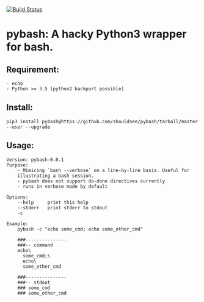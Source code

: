 [![Build Status](https://travis-ci.com/shouldsee/pybash.svg?branch=master)](https://travis-ci.com/shouldsee/pybash)

# pybash: A hacky Python3 wrapper for bash.

## Requirement: 
	- echo  
	- Python >= 3.5 (python2 backport possible)

## Install:

`pip3 install pybash@https://github.com/shouldsee/pybash/tarball/master --user --upgrade`


## Usage:

```
Version: pybash-0.0.1
Purpose:
	- Mimicing `bash --verbose` on a line-by-line basis. Useful for
	illustrating a bash session. 
	- pybash does not support do-done directives currently
	- runs in verbose mode by default

Options:
	--help     print this help
	--stderr   print stderr to stdout
	-c 

Example:
	pybash -c "echo some_cmd; echo some_other_cmd"

	###---------------
	###-- command
	echo\
	  some_cmd;\
	  echo\
	  some_other_cmd

	###---------------
	###-- stdout
	### some_cmd
	### some_other_cmd
```